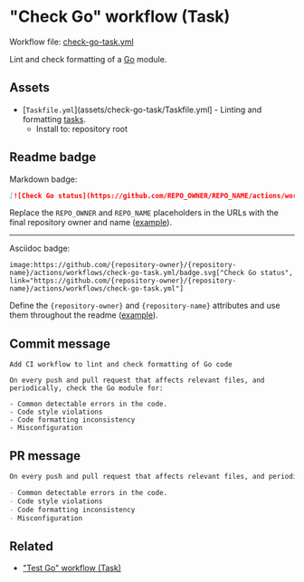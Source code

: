 # "Check Go" workflow (Task)

Workflow file: [check-go-task.yml](check-go-task.yml)

Lint and check formatting of a [Go](https://golang.org/) module.

## Assets

- [`Taskfile.yml`](assets/check-go-task/Taskfile.yml] - Linting and formatting [tasks](https://taskfile.dev/).
  - Install to: repository root

## Readme badge

Markdown badge:

```markdown
[![Check Go status](https://github.com/REPO_OWNER/REPO_NAME/actions/workflows/check-go-task.yml/badge.svg)](https://github.com/REPO_OWNER/REPO_NAME/actions/workflows/check-go-task.yml)
```

Replace the `REPO_OWNER` and `REPO_NAME` placeholders in the URLs with the final repository owner and name ([example](https://raw.githubusercontent.com/arduino-libraries/ArduinoIoTCloud/master/README.md)).

---

Asciidoc badge:

```adoc
image:https://github.com/{repository-owner}/{repository-name}/actions/workflows/check-go-task.yml/badge.svg["Check Go status", link="https://github.com/{repository-owner}/{repository-name}/actions/workflows/check-go-task.yml"]
```

Define the `{repository-owner}` and `{repository-name}` attributes and use them throughout the readme ([example](https://raw.githubusercontent.com/arduino-libraries/WiFiNINA/master/README.adoc)).

## Commit message

```
Add CI workflow to lint and check formatting of Go code

On every push and pull request that affects relevant files, and periodically, check the Go module for:

- Common detectable errors in the code.
- Code style violations
- Code formatting inconsistency
- Misconfiguration
```

## PR message

```markdown
On every push and pull request that affects relevant files, and periodically, check the repository's [Golang](https://golang.org/) module for:

- Common detectable errors in the code.
- Code style violations
- Code formatting inconsistency
- Misconfiguration
```

## Related

- ["Test Go" workflow (Task)](test-go-task.md)
